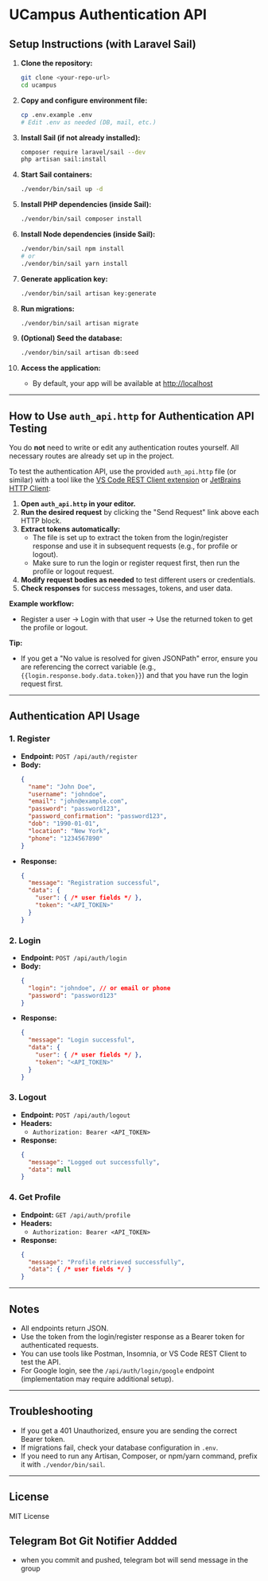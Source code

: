 # UCampus Authentication API

## Setup Instructions (with Laravel Sail)

1. **Clone the repository:**
   ```bash
   git clone <your-repo-url>
   cd ucampus
   ```

2. **Copy and configure environment file:**
   ```bash
   cp .env.example .env
   # Edit .env as needed (DB, mail, etc.)
   ```

3. **Install Sail (if not already installed):**
   ```bash
   composer require laravel/sail --dev
   php artisan sail:install
   ```

4. **Start Sail containers:**
   ```bash
   ./vendor/bin/sail up -d
   ```

5. **Install PHP dependencies (inside Sail):**
   ```bash
   ./vendor/bin/sail composer install
   ```

6. **Install Node dependencies (inside Sail):**
   ```bash
   ./vendor/bin/sail npm install
   # or
   ./vendor/bin/sail yarn install
   ```

7. **Generate application key:**
   ```bash
   ./vendor/bin/sail artisan key:generate
   ```

8. **Run migrations:**
   ```bash
   ./vendor/bin/sail artisan migrate
   ```

9. **(Optional) Seed the database:**
   ```bash
   ./vendor/bin/sail artisan db:seed
   ```

10. **Access the application:**
    - By default, your app will be available at [http://localhost](http://localhost)

---

## How to Use `auth_api.http` for Authentication API Testing

You do **not** need to write or edit any authentication routes yourself. All necessary routes are already set up in the project.

To test the authentication API, use the provided `auth_api.http` file (or similar) with a tool like the [VS Code REST Client extension](https://marketplace.visualstudio.com/items?itemName=humao.rest-client) or [JetBrains HTTP Client](https://www.jetbrains.com/help/idea/http-client-in-product-code-editor.html):

1. **Open `auth_api.http` in your editor.**
2. **Run the desired request** by clicking the "Send Request" link above each HTTP block.
3. **Extract tokens automatically:**
   - The file is set up to extract the token from the login/register response and use it in subsequent requests (e.g., for profile or logout).
   - Make sure to run the login or register request first, then run the profile or logout request.
4. **Modify request bodies as needed** to test different users or credentials.
5. **Check responses** for success messages, tokens, and user data.

**Example workflow:**
- Register a user → Login with that user → Use the returned token to get the profile or logout.

**Tip:**
- If you get a "No value is resolved for given JSONPath" error, ensure you are referencing the correct variable (e.g., `{{login.response.body.data.token}}`) and that you have run the login request first.

---

## Authentication API Usage

### 1. Register
- **Endpoint:** `POST /api/auth/register`
- **Body:**
  ```json
  {
    "name": "John Doe",
    "username": "johndoe",
    "email": "john@example.com",
    "password": "password123",
    "password_confirmation": "password123",
    "dob": "1990-01-01",
    "location": "New York",
    "phone": "1234567890"
  }
  ```
- **Response:**
  ```json
  {
    "message": "Registration successful",
    "data": {
      "user": { /* user fields */ },
      "token": "<API_TOKEN>"
    }
  }
  ```

### 2. Login
- **Endpoint:** `POST /api/auth/login`
- **Body:**
  ```json
  {
    "login": "johndoe", // or email or phone
    "password": "password123"
  }
  ```
- **Response:**
  ```json
  {
    "message": "Login successful",
    "data": {
      "user": { /* user fields */ },
      "token": "<API_TOKEN>"
    }
  }
  ```

### 3. Logout
- **Endpoint:** `POST /api/auth/logout`
- **Headers:**
  - `Authorization: Bearer <API_TOKEN>`
- **Response:**
  ```json
  {
    "message": "Logged out successfully",
    "data": null
  }
  ```

### 4. Get Profile
- **Endpoint:** `GET /api/auth/profile`
- **Headers:**
  - `Authorization: Bearer <API_TOKEN>`
- **Response:**
  ```json
  {
    "message": "Profile retrieved successfully",
    "data": { /* user fields */ }
  }
  ```

---

## Notes
- All endpoints return JSON.
- Use the token from the login/register response as a Bearer token for authenticated requests.
- You can use tools like Postman, Insomnia, or VS Code REST Client to test the API.
- For Google login, see the `/api/auth/login/google` endpoint (implementation may require additional setup).

---

## Troubleshooting
- If you get a 401 Unauthorized, ensure you are sending the correct Bearer token.
- If migrations fail, check your database configuration in `.env`.
- If you need to run any Artisan, Composer, or npm/yarn command, prefix it with `./vendor/bin/sail`.

---

## License
MIT License

## Telegram Bot Git Notifier Addded

- when you commit and pushed, telegram bot will send message in the group